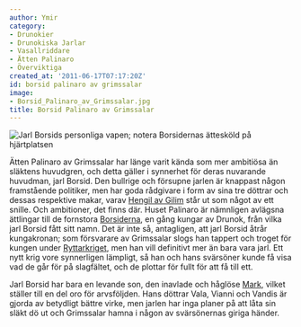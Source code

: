 ```yaml
---
author: Ymir
category:
- Drunokier
- Drunokiska Jarlar
- Vasallriddare
- Ätten Palinaro
- Överviktiga
created_at: '2011-06-17T07:17:20Z'
id: borsid palinaro av grimssalar
image:
- Borsid_Palinaro_av_Grimssalar.jpg
title: Borsid Palinaro av Grimssalar
---
```

![Jarl Borsids personliga vapen; notera Borsidernas ättesköld på hjärtplatsen]

Ätten Palinaro av Grimssalar har länge varit kända som mer ambitiösa än släktens huvudgren, och detta gäller i synnerhet för deras nuvarande huvudman, jarl Borsid. Den bullrige och försupne jarlen är knappast någon framstående politiker, men har goda rådgivare i form av sina tre döttrar och dessas respektive makar, varav [Hengil av Gilim] står ut som något av ett snille. Och ambitioner, det finns där. Huset Palinaro är nämnligen avlägsna ättlingar till de fornstora [Borsiderna], en gång kungar av Drunok, från vilka jarl Borsid fått sitt namn. Det är inte så, antagligen, att jarl Borsid åtrår kungakronan; som försvarare av Grimssalar slogs han tappert och troget för kungen under [Ryttarkriget], men han vill definitivt mer än bara vara jarl. Ett nytt krig vore synnerligen lämpligt, så han och hans svärsöner kunde få visa vad de går för på slagfältet, och de plottar för fullt för att få till ett.

Jarl Borsid har bara en levande son, den inavlade och håglöse [Mark], vilket ställer till en del oro för arvsföljden. Hans döttrar Vala, Vianni och Vandis är gjorda av betydligt bättre virke, men jarlen har inga planer på att låta sin släkt dö ut och Grimssalar hamna i någon av svärsönernas giriga händer.

  [Jarl Borsids personliga vapen; notera Borsidernas ättesköld på hjärtplatsen]: Borsid_Palinaro_av_Grimssalar.jpg "Jarl Borsids personliga vapen; notera Borsidernas ättesköld på hjärtplatsen"
  [Hengil av Gilim]: Hengil_av_Gilim
  [Borsiderna]: Borsiderna
  [Ryttarkriget]: Ryttarkriget
  [Mark]: Mark_Palinaro_av_Grimssalar